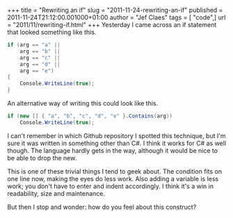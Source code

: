 +++
title = "Rewriting an if"
slug = "2011-11-24-rewriting-an-if"
published = 2011-11-24T21:12:00.001000+01:00
author = "Jef Claes"
tags = [ "code",]
url = "2011/11/rewriting-if.html"
+++
Yesterday I came across an if statement that looked something like
this.  
  
```csharp
if (arg == "a" ||
    arg == "b" ||
    arg == "c" ||
    arg == "d" ||
    arg == "e") 
{
    Console.WriteLine(true);
}
```
  
An alternative way of writing this could look like this.  
  
```csharp
if (new [] { "a", "b", "c", "d", "e" }.Contains(arg))
    Console.WriteLine(true);
```
  
I can't remember in which Github repository I spotted this technique,
but I'm sure it was written in something other than C\#. I think it
works for C\# as well though. The language hardly gets in the way,
although it would be nice to be able to drop the new.  
  
This is one of these trivial things I tend to geek about. The condition
fits on one line now, making the eyes do less work. Also adding a
variable is less work; you don't have to enter and indent accordingly. I
think it's a win in readability, size and maintenance.  
  
But then I stop and wonder: how do you feel about this construct?
